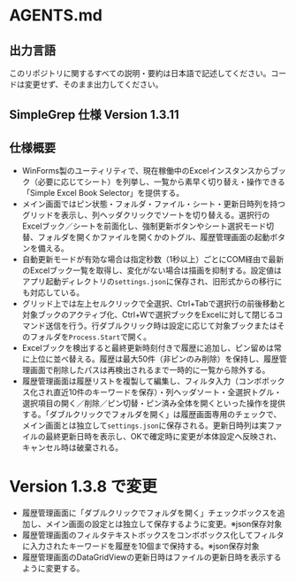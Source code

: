 # AGENTS.md
## 出力言語
このリポジトリに関するすべての説明・要約は日本語で記述してください。コードは変更せず、そのまま出力してください。

## SimpleGrep 仕様  Version 1.3.11

## 仕様概要
- WinForms製のユーティリティで、現在稼働中のExcelインスタンスからブック（必要に応じてシート）を列挙し、一覧から素早く切り替え・操作できる「Simple Excel Book Selector」を提供する。
- メイン画面ではピン状態・フォルダ・ファイル・シート・更新日時列を持つグリッドを表示し、列ヘッダクリックでソートを切り替える。選択行のExcelブック／シートを前面化し、強制更新ボタンやシート選択モード切替、フォルダを開くかファイルを開くかのトグル、履歴管理画面の起動ボタンを備える。
- 自動更新モードが有効な場合は指定秒数（1秒以上）ごとにCOM経由で最新のExcelブック一覧を取得し、変化がない場合は描画を抑制する。設定値はアプリ起動ディレクトリの`settings.json`に保存され、旧形式からの移行にも対応している。
- グリッド上では左上セルクリックで全選択、Ctrl+Tabで選択行の前後移動と対象ブックのアクティブ化、Ctrl+Wで選択ブックをExcelに対して閉じるコマンド送信を行う。行ダブルクリック時は設定に応じて対象ブックまたはそのフォルダを`Process.Start`で開く。
- Excelブックを検出すると最終更新時刻付きで履歴に追加し、ピン留めは常に上位に並べ替える。履歴は最大50件（非ピンのみ削除）を保持し、履歴管理画面で削除したパスは再検出されるまで一時的に一覧から除外する。
- 履歴管理画面は履歴リストを複製して編集し、フィルタ入力（コンボボックス化され直近10件のキーワードを保存）・列ヘッダソート・全選択トグル・選択項目の開く／削除／ピン切替・ピン済み全体を開くといった操作を提供する。「ダブルクリックでフォルダを開く」は履歴画面専用のチェックで、メイン画面とは独立して`settings.json`に保存される。更新日時列は実ファイルの最終更新日時を表示し、OKで確定時に変更が本体設定へ反映され、キャンセル時は破棄される。


# Version 1.3.8 で変更
- 履歴管理画面に「ダブルクリックでフォルダを開く」チェックボックスを追加し、メイン画面の設定とは独立して保存するように変更。※json保存対象
- 履歴管理画面のフィルタテキストボックスをコンボボックス化してフィルタに入力されたキーワードを履歴を10個まで保持する。※json保存対象
- 履歴管理画面のDataGridViewの更新日時はファイルの更新日時を表示するように変更する。
